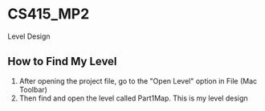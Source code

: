 # CS415_MP2

Level Design

## How to Find My Level
1. After opening the project file, go to the "Open Level" option in File (Mac Toolbar)
2. Then find and open the level called Part1Map. This is my level design
